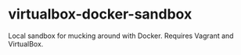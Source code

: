 # virtualbox-docker-sandbox
Local sandbox for mucking around with Docker. Requires Vagrant and VirtualBox.

